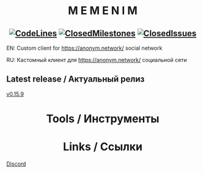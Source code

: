 # <div align="center">**M E M E N I M**</div>

## <div align="center">[![CodeLines](https://tokei.rs/b1/github/MEMENIM-Project/Memenim?category=code)](https://github.com/MEMENIM-Project/Memenim) [![ClosedMilestones](https://img.shields.io/github/milestones/closed/MEMENIM-Project/Memenim?style=flat)](https://github.com/MEMENIM-Project/Memenim/milestones?state=closed) [![ClosedIssues](https://img.shields.io/github/issues-closed/MEMENIM-Project/Memenim?style=flat)](https://github.com/MEMENIM-Project/Memenim/issues?q=is%3Aissue+is%3Aclosed)</div>


EN: Custom client for https://anonym.network/ social network

RU: Кастомный клиент для https://anonym.network/ социальной сети


## Latest release / Актуальный релиз

[v0.15.9](https://github.com/MEMENIM-Project/Memenim/releases/tag/v0.15.9)


# <div align="center">**Tools / Инструменты**</div>


# <div align="center">**Links / Ссылки**</div>

[Discord](https://discord.gg/yfSrUwCmZ8)


